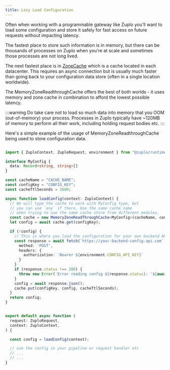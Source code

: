 ```yaml
---
title: Lazy Load Configuration
---
```


Often when working with a programmable gateway like Zuplo you'll want to load some configuration and store it safely for fast access on future requests without impacting latency.

The fastest place to store such information is in memory, but there can be thousands of processes on Zuplo when you're at scale and sometimes those processes are not long lived.

The next fastest place is in [ZoneCache](/docs/articles/zone-cache) which is a cache located in each datacenter. This requires an async connection but is usually much faster than going back to your configuration data store (often in a single location worldwide).

The MemoryZoneReadthroughCache offers the best of both worlds - it uses memory and zone cache in combination to afford the lowest possible latency.

:::warning
Do take care not to load so much data into memory that you OOM (out-of-memory) your process. Processes in Zuplo typically have ~120MB of memory to perform all their work, including holding request bodies etc.
:::

Here's a simple example of the usage of MemoryZoneReadthroughCache being used to store configuration data.

```ts

import { ZuploContext, ZuploRequest, environment } from "@zuplo/runtime";

interface MyConfig {
  data: Record<string, string>[]
}

const cacheName = "CACHE_NAME";
const configKey = "CONFIG_KEY";
const cacheTtlSeconds = 3600;

async function loadConfig(context: ZuploContext) {
  // We will type the cache to work with MyConfig type, but
  // you can use `any` if there. Use the same cache name
  // when trying to use the same cache store from different modules.
  const cache = new MemoryZoneReadThroughCache<MyConfig>(cacheName, context);
  let config = await cache.get(configKey);

  if (!config) {
    // This is where you load the configuration for your own backend API
    const response = await fetch(`https://your-backend-config-api.com`, {
      method: 'POST',
      headers: {
        authorization: `Bearer ${environment.CONFIG_API_KEY}`
      }
    }
    if (response.status !== 200) {
      throw new Error(`Error reading config ${response.status}: '${await response.text()}'`);
    }
    config = await response.json();
    cache.put(configKey, config, cacheTtlSeconds);
  }
  return config;
}


export default async function (
  request: ZuploRequest,
  context: ZuploContext,
) {

  const config = loadConfig(context);

  // use the config in your pipeline or request handler etc
  // ...
  // ...
}


```
